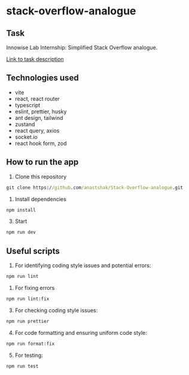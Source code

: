 # stack-overflow-analogue

## Task

Innowise Lab Internship: Simplified Stack Overflow analogue.

[Link to task description](https://drive.google.com/file/d/1ZsAyDKE-n00akVzM7wut2GbFHtVPCiMu/view)

## Technologies used

- vite
- react, react router
- typescript
- eslint, prettier, husky
- ant design, tailwind
- zustand
- react query, axios
- socket.io
- react hook form, zod

## How to run the app

1. Clone this repository

```cmd
git clone https://github.com/anastshak/Stack-Overflow-analogue.git
```

1. Install dependencies

```cmd
npm install
```

3. Start

```cmd
npm run dev
```

## Useful scripts

1. For identifying coding style issues and potential errors:

```cmd
npm run lint
```

1. For fixing errors

```cmd
npm run lint:fix
```

3. For checking coding style issues:

```cmd
npm run prettier
```

4. For code formatting and ensuring uniform code style:

```cmd
npm run format:fix
```

5. For testing:

```cmd
npm run test
```
